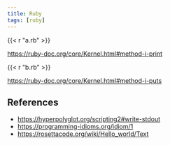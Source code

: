 ```yaml
---
title: Ruby
tags: [ruby]
---
```


{{< r "a.rb" >}}

<https://ruby-doc.org/core/Kernel.html#method-i-print>

{{< r "b.rb" >}}

<https://ruby-doc.org/core/Kernel.html#method-i-puts>

## References

- <https://hyperpolyglot.org/scripting2#write-stdout>
- <https://programming-idioms.org/idiom/1>
- <https://rosettacode.org/wiki/Hello_world/Text>
